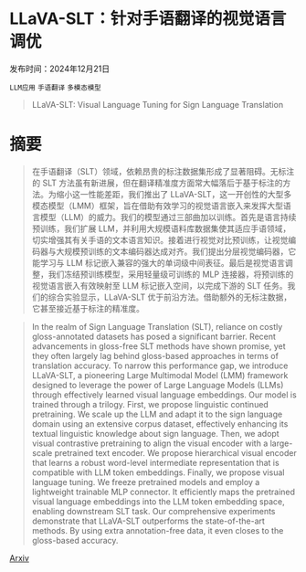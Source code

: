 # LLaVA-SLT：针对手语翻译的视觉语言调优

发布时间：2024年12月21日

`LLM应用` `手语翻译` `多模态模型`

> LLaVA-SLT: Visual Language Tuning for Sign Language Translation

# 摘要

> 在手语翻译（SLT）领域，依赖昂贵的标注数据集形成了显著阻碍。无标注的 SLT 方法虽有新进展，但在翻译精准度方面常大幅落后于基于标注的方法。为缩小这一性能差距，我们推出了 LLaVA-SLT，这一开创性的大型多模态模型（LMM）框架，旨在借助有效学习的视觉语言嵌入来发挥大型语言模型（LLM）的威力。我们的模型通过三部曲加以训练。首先是语言持续预训练，我们扩展 LLM，并利用大规模语料库数据集使其适应手语领域，切实增强其有关手语的文本语言知识。接着进行视觉对比预训练，让视觉编码器与大规模预训练的文本编码器达成对齐。我们提出分层视觉编码器，它能学习与 LLM 标记嵌入兼容的强大的单词级中间表征。最后是视觉语言调整，我们冻结预训练模型，采用轻量级可训练的 MLP 连接器，将预训练的视觉语言嵌入有效映射至 LLM 标记嵌入空间，以完成下游的 SLT 任务。我们的综合实验显示，LLaVA-SLT 优于前沿方法。借助额外的无标注数据，它甚至接近基于标注的精准度。

> In the realm of Sign Language Translation (SLT), reliance on costly gloss-annotated datasets has posed a significant barrier. Recent advancements in gloss-free SLT methods have shown promise, yet they often largely lag behind gloss-based approaches in terms of translation accuracy. To narrow this performance gap, we introduce LLaVA-SLT, a pioneering Large Multimodal Model (LMM) framework designed to leverage the power of Large Language Models (LLMs) through effectively learned visual language embeddings. Our model is trained through a trilogy. First, we propose linguistic continued pretraining. We scale up the LLM and adapt it to the sign language domain using an extensive corpus dataset, effectively enhancing its textual linguistic knowledge about sign language. Then, we adopt visual contrastive pretraining to align the visual encoder with a large-scale pretrained text encoder. We propose hierarchical visual encoder that learns a robust word-level intermediate representation that is compatible with LLM token embeddings. Finally, we propose visual language tuning. We freeze pretrained models and employ a lightweight trainable MLP connector. It efficiently maps the pretrained visual language embeddings into the LLM token embedding space, enabling downstream SLT task. Our comprehensive experiments demonstrate that LLaVA-SLT outperforms the state-of-the-art methods. By using extra annotation-free data, it even closes to the gloss-based accuracy.

[Arxiv](https://arxiv.org/abs/2412.16524)